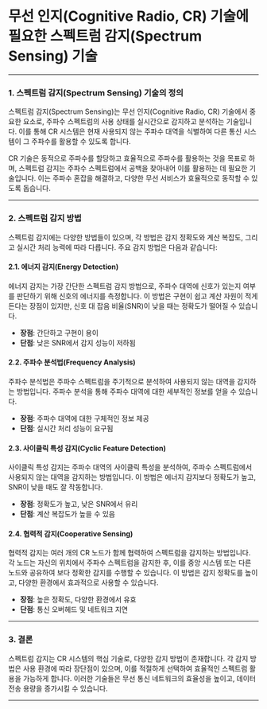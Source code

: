 # 무선 인지(Cognitive Radio, CR) 기술에 필요한 스펙트럼 감지(Spectrum Sensing) 기술

---

### 1. 스펙트럼 감지(Spectrum Sensing) 기술의 정의
스펙트럼 감지(Spectrum Sensing)는 무선 인지(Cognitive Radio, CR) 기술에서 중요한 요소로, 주파수 스펙트럼의 사용 상태를 실시간으로 감지하고 분석하는 기술입니다. 이를 통해 CR 시스템은 현재 사용되지 않는 주파수 대역을 식별하여 다른 통신 시스템이 그 주파수를 활용할 수 있도록 합니다.

CR 기술은 동적으로 주파수를 할당하고 효율적으로 주파수를 활용하는 것을 목표로 하며, 스펙트럼 감지는 주파수 스펙트럼에서 공백을 찾아내어 이를 활용하는 데 필요한 기술입니다. 이는 주파수 혼잡을 해결하고, 다양한 무선 서비스가 효율적으로 동작할 수 있도록 돕습니다.

---

### 2. 스펙트럼 감지 방법

스펙트럼 감지에는 다양한 방법들이 있으며, 각 방법은 감지 정확도와 계산 복잡도, 그리고 실시간 처리 능력에 따라 다릅니다. 주요 감지 방법은 다음과 같습니다:

#### 2.1. 에너지 감지(Energy Detection)
에너지 감지는 가장 간단한 스펙트럼 감지 방법으로, 주파수 대역에 신호가 있는지 여부를 판단하기 위해 신호의 에너지를 측정합니다. 이 방법은 구현이 쉽고 계산 자원이 적게 든다는 장점이 있지만, 신호 대 잡음 비율(SNR)이 낮을 때는 정확도가 떨어질 수 있습니다.

- **장점**: 간단하고 구현이 용이
- **단점**: 낮은 SNR에서 감지 성능이 저하됨

#### 2.2. 주파수 분석법(Frequency Analysis)
주파수 분석법은 주파수 스펙트럼을 주기적으로 분석하여 사용되지 않는 대역을 감지하는 방법입니다. 주파수 분석을 통해 주파수 대역에 대한 세부적인 정보를 얻을 수 있습니다.

- **장점**: 주파수 대역에 대한 구체적인 정보 제공
- **단점**: 실시간 처리 성능이 요구됨

#### 2.3. 사이클릭 특성 감지(Cyclic Feature Detection)
사이클릭 특성 감지는 주파수 대역의 사이클릭 특성을 분석하여, 주파수 스펙트럼에서 사용되지 않는 대역을 감지하는 방법입니다. 이 방법은 에너지 감지보다 정확도가 높고, SNR이 낮을 때도 잘 작동합니다.

- **장점**: 정확도가 높고, 낮은 SNR에서 유리
- **단점**: 계산 복잡도가 높을 수 있음

#### 2.4. 협력적 감지(Cooperative Sensing)
협력적 감지는 여러 개의 CR 노드가 함께 협력하여 스펙트럼을 감지하는 방법입니다. 각 노드는 자신의 위치에서 주파수 스펙트럼을 감지한 후, 이를 중앙 시스템 또는 다른 노드와 공유하여 보다 정확한 감지를 수행할 수 있습니다. 이 방법은 감지 정확도를 높이고, 다양한 환경에서 효과적으로 사용할 수 있습니다.

- **장점**: 높은 정확도, 다양한 환경에서 유효
- **단점**: 통신 오버헤드 및 네트워크 지연

---

### 3. 결론
스펙트럼 감지는 CR 시스템의 핵심 기술로, 다양한 감지 방법이 존재합니다. 각 감지 방법은 사용 환경에 따라 장단점이 있으며, 이를 적절하게 선택하여 효율적인 스펙트럼 활용을 가능하게 합니다. 이러한 기술들은 무선 통신 네트워크의 효율성을 높이고, 데이터 전송 용량을 증가시킬 수 있습니다.

---
